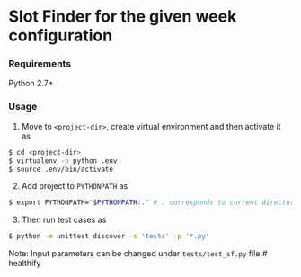 # Slot Finder for the given week configuration

### Requirements
Python 2.7+

### Usage

1.  Move to ```<project-dir>```, create virtual environment and then activate it as


```sh
$ cd <project-dir>
$ virtualenv -p python .env
$ source .env/bin/activate
```

2. Add project to ```PYTHONPATH``` as

```sh
$ export PYTHONPATH="$PYTHONPATH:." # . corresponds to current directory(project-dir)
```

3. Then run test cases as

```sh
$ python -m unittest discover -s 'tests' -p '*.py'
```

Note: Input parameters can be changed under `tests/test_sf.py` file.# healthify
